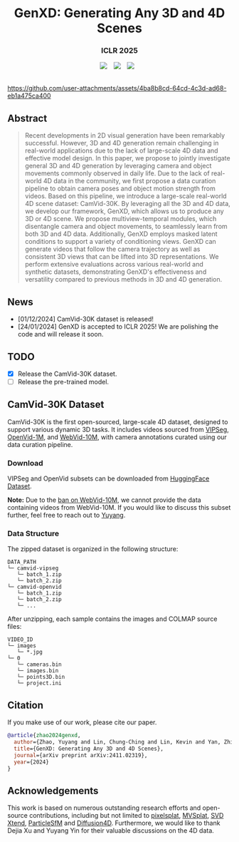 # <div align="center"> GenXD: Generating Any 3D and 4D Scenes <div> 
### <div align="center"> ICLR 2025 <div>
<div align="center">
  <a href="https://gen-x-d.github.io/"><img src="https://img.shields.io/static/v1?label=GenXD&message=Project&color=purple"></a> &ensp;
  <a href="https://arxiv.org/abs/2411.02319"><img src="https://img.shields.io/static/v1?label=Paper&message=Arxiv&color=red&logo=arxiv"></a> &ensp;
  <a href="https://huggingface.co/datasets/Yuyang-z/CamVid-30K"><img src="https://img.shields.io/static/v1?label=CamVid-30K&message=HuggingFace&color=yellow"></a> &ensp;
</div>

<br>



https://github.com/user-attachments/assets/4ba8b8cd-64cd-4c3d-ad68-eb1a475ca400



## Abstract
> Recent developments in 2D visual generation have been remarkably successful. However, 3D and 4D generation remain challenging in real-world applications due to the lack of large-scale 4D data and effective model design. In this paper, we propose to jointly investigate general 3D and 4D generation by leveraging camera and object movements commonly observed in daily life. Due to the lack of real-world 4D data in the community, we first propose a data curation pipeline to obtain camera poses and object motion strength from videos. Based on this pipeline, we introduce a large-scale real-world 4D scene dataset: CamVid-30K. By leveraging all the 3D and 4D data, we develop our framework, GenXD, which allows us to produce any 3D or 4D scene. We propose multiview-temporal modules, which disentangle camera and object movements, to seamlessly learn from both 3D and 4D data. Additionally, GenXD employs masked latent conditions to support a variety of conditioning views. GenXD can generate videos that follow the camera trajectory as well as consistent 3D views that can be lifted into 3D representations. We perform extensive evaluations across various real-world and synthetic datasets, demonstrating GenXD's effectiveness and versatility compared to previous methods in 3D and 4D generation.

## News
- [01/12/2024] CamVid-30K dataset is released!
- [24/01/2024] GenXD is accepted to ICLR 2025! We are polishing the code and will release it soon.


## TODO
- [x] Release the CamVid-30K dataset.
- [ ] Release the pre-trained model.

## CamVid-30K Dataset

CamVid-30K is the first open-sourced, large-scale 4D dataset, designed to support various dynamic 3D tasks. It includes videos sourced from [VIPSeg](https://github.com/VIPSeg-Dataset/VIPSeg-Dataset), [OpenVid-1M](https://github.com/NJU-PCALab/OpenVid-1M), and [WebVid-10M](https://github.com/m-bain/webvid), with camera annotations curated using our data curation pipeline.  

### Download
VIPSeg and OpenVid subsets can be downloaded from [HuggingFace Dataset](https://huggingface.co/datasets/Yuyang-z/CamVid-30K). 

**Note:** Due to the [ban on WebVid-10M](https://github.com/m-bain/webvid?tab=readme-ov-file#dataset-no-longer-available-but-you-can-still-use-it-for-internal-non-commerical-purposes), we cannot provide the data containing videos from WebVid-10M. If you would like to discuss this subset further, feel free to reach out to [Yuyang](mailto:yuyangzhao98@gmail.com).

### Data Structure

The zipped dataset is organized in the following structure:
```
DATA_PATH
└─ camvid-vipseg
   └─ batch_1.zip
   └─ batch_2.zip
└─ camvid-openvid
   └─ batch_1.zip
   └─ batch_2.zip
   └─ ...
```

After unzipping, each sample contains the images and COLMAP source files:

```
VIDEO_ID
└─ images
   └─ *.jpg
└─ 0
   └─ cameras.bin
   └─ images.bin
   └─ points3D.bin
   └─ project.ini
```






## Citation
If you make use of our work, please cite our paper.
```bibtex
@article{zhao2024genxd,
  author={Zhao, Yuyang and Lin, Chung-Ching and Lin, Kevin and Yan, Zhiwen and Li, Linjie and Yang, Zhengyuan and Wang, Jianfeng and Lee, Gim Hee and Wang, Lijuan},
  title={GenXD: Generating Any 3D and 4D Scenes},
  journal={arXiv preprint arXiv:2411.02319},
  year={2024}
}
```

## Acknowledgements
This work is based on numerous outstanding research efforts and open-source contributions, including but not limited to [pixelsplat](https://github.com/dcharatan/pixelsplat), [MVSplat](https://github.com/donydchen/mvsplat), [SVD Xtend](https://github.com/pixeli99/SVD_Xtend), [ParticleSfM](https://github.com/bytedance/particle-sfm) and [Diffusion4D](https://github.com/VITA-Group/Diffusion4D). Furthermore, we would like to thank Dejia Xu and Yuyang Yin for their valuable discussions on the 4D data.
